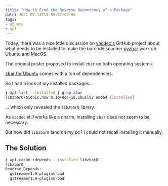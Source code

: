 ```yaml
---
title: "How to Find the Reverse Dependency of a Package"
date: 2021-07-14T15:59:27+02:00
tags:
- ubuntu
- apt
---
```


Today, there was a nice little discussion on [vacdec's](https://github.com/hannob/vacdec) GitHub project
about what needs to be installed to make the barcode scanner [pyzbar](https://pypi.org/project/pyzbar/) work on Ubuntu and MacOS.

The original poster proposed to install `zbar` on both operating systems.

[zbar for Ubuntu](https://packages.ubuntu.com/source/bionic/zbar) comes with a ton of dependencies.

So I had a look at my installed packages...

```bash
❯ apt list --installed | grep zbar
libzbar0/bionic,now 0.10+doc-10.1build2 amd64 [installed]
```

... which only revealed the `libzbar0` library.

As `vacdec` still works like a charm,
installing `zbar` does not seem to be necessary.

But how did `libzbar0` land on my pc?
I could not recall installing it manually.

## The Solution

```bash
❯ apt-cache rdepends --installed libzbar0
libzbar0
Reverse Depends:
  gstreamer1.0-plugins-bad
  gstreamer1.0-plugins-bad
```



